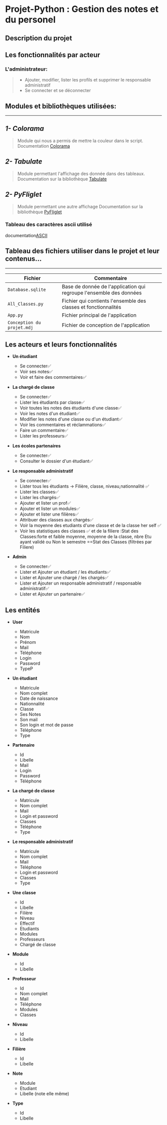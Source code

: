 # Projet-Python : Gestion des notes et du personel 
## Description du projet

## Les fonctionnalités par acteur
### L'administrateur:
> - Ajouter, modifier, lister les profils et supprimer le responsable administratif
> - Se connecter et se déconnecter

## Modules et bibliothèques utilisées:
--------------
## *1- Colorama*
> Module qui nous a permis de mettre la couleur dans le script.
> Documentation [Colorama]()

## *2- Tabulate* 
> Module permettant l'affichage des donnée dans des tableaux.
> Documentation sur la bibliothèque [Tabulate](https://pypi.org/project/tabulate/)
## *2- PyFliglet* 
> Module permettant une autre affichage
> Documentation sur la bibliothèque [PyFliglet](http://www.figlet.org/examples.html)


### Tableau des caractères ascii utilisé
documentation[ASCII](https://www.ascii33.com/liste-tables-ascii/table-ascii-etendue-EOM.html)

## Tableau des fichiers utiliser dans le projet et leur contenus...
---
| Fichier           | Commentaire                                                                  |
| ----------------- | ---------------------------------------------------------------------------- |
| `Database.sqlite` | Base de donnée de l'application qui regroupe l'ensemble des données                      |
| `All_Classes.py`  | Fichier qui contients l'ensemble des classes et fonctionnalités              |
| `App.py`          | Fichier principal de l'application                                           |
| `Conception du projet.mdj`| Fichier de conception de l'application                               |


## Les acteurs et leurs fonctionnalités

- **Un étudiant**
  - Se connecter✅
  - Voir ses notes✅
  - Voir et faire des commentaires✅

- **La chargé de classe**
  - Se connecter✅
  - Lister les étudiants par classe✅
  - Voir toutes les notes des étudiants d'une classe✅
  - Voir les notes d'un étudiant✅
  - Modifier les notes d'une classe ou d'un étudiant✅
  - Voir les commentaires et réclammations✅
  - Faire un commentaire✅
  - Lister les professeurs✅

- **Les écoles partenaires**
  - Se connecter✅
  - Consulter le dossier d'un étudiant✅

- **Le responsable administratif**
  - Se connecter✅
  - Lister tous les étudiants -> Filière, classe, niveau,nationnalité ✅
  - Lister les classes✅
  - Lister les chargés✅
  - Ajouter et lister un prof✅
  - Ajouter et lister un modules✅
  - Ajouter et lister une filières✅
  - Attribuer des classes aux chargés✅
  - Voir la moyenne des etudiants d'une classe et de la classe her self ✅
  - Voir les statistiques des classes ✅ et de la filiere :Stat des Classes:forte et faible moyenne, moyenne de la classe, nbre Etu ayant validé ou Non le semestre  ==Stat  des Classes (filtrées par Filiere) 

- **Admin**
  - Se connecter✅
  - Lister et Ajouter un étudiant / les étudiants✅
  - Lister et Ajouter une chargé / les chargés✅
  - Lister et Ajouter un responsable administratif / responsable administratif✅
  - Lister et Ajouter un partenaire✅

## Les entités

- **User**
  - Matricule
  - Nom
  - Prénom
  - Mail
  - Téléphone
  - Login
  - Password
  - TypeP

- **Un étudiant**
  - Matricule
  - Nom complet
  - Date de naissance
  - Nationnalité
  - Classe
  - Ses Notes
  - Son mail
  - Son login et mot de passe
  - Téléphone
  - Type

- **Partenaire**
  - Id
  - Libelle
  - Mail
  - Login
  - Password
  - Téléphone

- **La chargé de classe**
  - Matricule
  - Nom complet
  - Mail
  - Login et password
  - Classes
  - Téléphone
  - Type

- **Le responsable administratif**
  - Matricule
  - Nom complet
  - Mail
  - Téléphone
  - Login et password
  - Classes
  - Type

- **Une classe**
  - Id
  - Libelle
  - Filière
  - Niveau
  - Effectif
  - Etudiants
  - Modules
  - Professeurs
  - Chargé de classe

- **Module**
  - Id
  - Libelle

- **Professeur**
  - Id
  - Nom complet
  - Mail
  - Téléphone
  - Modules
  - Classes

- **Niveau**
  - Id
  - Libelle

- **Filière**
  - Id
  - Libelle

- **Note**
  - Module
  - Etudiant
  - Libelle (note elle même)

- **Type**
  - Id
  - Libelle
